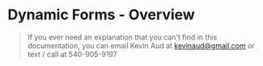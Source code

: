 
# Dynamic Forms - Overview

> If you ever need an explanation that you can't find in this
> documentation, you can email Kevin Aud at kevinaud@gmail.com or text /
> call at 540-905-9197

<!--stackedit_data:
eyJoaXN0b3J5IjpbMTQ4NzgxNTMyOF19
-->